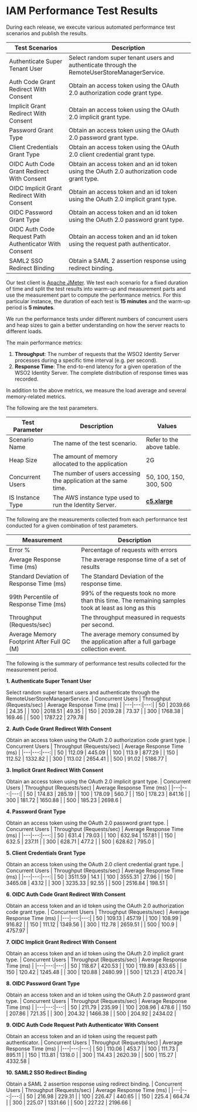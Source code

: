 # IAM Performance Test Results

During each release, we execute various automated performance test scenarios and publish the results.

| Test Scenarios | Description |
| --- | --- |
| Authenticate Super Tenant User | Select random super tenant users and authenticate through the RemoteUserStoreManagerService. |
| Auth Code Grant Redirect With Consent | Obtain an access token using the OAuth 2.0 authorization code grant type. |
| Implicit Grant Redirect With Consent | Obtain an access token using the OAuth 2.0 implicit grant type. |
| Password Grant Type | Obtain an access token using the OAuth 2.0 password grant type. |
| Client Credentials Grant Type | Obtain an access token using the OAuth 2.0 client credential grant type. |
| OIDC Auth Code Grant Redirect With Consent | Obtain an access token and an id token using the OAuth 2.0 authorization code grant type. |
| OIDC Implicit Grant Redirect With Consent | Obtain an access token and an id token using the OAuth 2.0 implicit grant type. |
| OIDC Password Grant Type | Obtain an access token and an id token using the OAuth 2.0 password grant type. |
| OIDC Auth Code Request Path Authenticator With Consent | Obtain an access token and an id token using the request path authenticator. |
| SAML2 SSO Redirect Binding | Obtain a SAML 2 assertion response using redirect binding. |

Our test client is [Apache JMeter](https://jmeter.apache.org/index.html). We test each scenario for a fixed duration of
time and split the test results into warm-up and measurement parts and use the measurement part to compute the
performance metrics. For this particular instance, the duration of each test is **15 minutes** and the warm-up period is **5 minutes**.

We run the performance tests under different numbers of concurrent users and heap sizes to gain a better understanding on how the server reacts to different loads.

The main performance metrics:

1. **Throughput**: The number of requests that the WSO2 Identity Server processes during a specific time interval (e.g. per second).
2. **Response Time**: The end-to-end latency for a given operation of the WSO2 Identity Server. The complete distribution of response times was recorded.

In addition to the above metrics, we measure the load average and several memory-related metrics.

The following are the test parameters.

| Test Parameter | Description | Values |
| --- | --- | --- |
| Scenario Name | The name of the test scenario. | Refer to the above table. |
| Heap Size | The amount of memory allocated to the application | 2G |
| Concurrent Users | The number of users accessing the application at the same time. | 50, 100, 150, 300, 500 |
| IS Instance Type | The AWS instance type used to run the Identity Server. | [**c5.xlarge**](https://aws.amazon.com/ec2/instance-types/) |

The following are the measurements collected from each performance test conducted for a given combination of
test parameters.

| Measurement | Description |
| --- | --- |
| Error % | Percentage of requests with errors |
| Average Response Time (ms) | The average response time of a set of results |
| Standard Deviation of Response Time (ms) | The Standard Deviation of the response time. |
| 99th Percentile of Response Time (ms) | 99% of the requests took no more than this time. The remaining samples took at least as long as this |
| Throughput (Requests/sec) | The throughput measured in requests per second. |
| Average Memory Footprint After Full GC (M) | The average memory consumed by the application after a full garbage collection event. |

The following is the summary of performance test results collected for the measurement period.



**1. Authenticate Super Tenant User**

Select random super tenant users and authenticate through the RemoteUserStoreManagerService.
|  Concurrent Users | Throughput (Requests/sec) | Average Response Time (ms) |
|---|---:|---:|
|  50 | 2039.66 | 24.35 |
|  100 | 2018.51 | 49.35 |
|  150 | 2039.28 | 73.37 |
|  300 | 1768.38 | 169.46 |
|  500 | 1787.22 | 279.78 |

**2. Auth Code Grant Redirect With Consent**

Obtain an access token using the OAuth 2.0 authorization code grant type.
|  Concurrent Users | Throughput (Requests/sec) | Average Response Time (ms) |
|---|---:|---:|
|  50 | 112.09 | 445.09 |
|  100 | 113.9 | 877.29 |
|  150 | 112.52 | 1332.82 |
|  300 | 113.02 | 2654.41 |
|  500 | 91.02 | 5186.77 |

**3. Implicit Grant Redirect With Consent**

Obtain an access token using the OAuth 2.0 implicit grant type.
|  Concurrent Users | Throughput (Requests/sec) | Average Response Time (ms) |
|---|---:|---:|
|  50 | 174.83 | 285.19 |
|  100 | 178.09 | 560.7 |
|  150 | 178.23 | 841.16 |
|  300 | 181.72 | 1650.88 |
|  500 | 185.23 | 2698.6 |

**4. Password Grant Type**

Obtain an access token using the OAuth 2.0 password grant type.
|  Concurrent Users | Throughput (Requests/sec) | Average Response Time (ms) |
|---|---:|---:|
|  50 | 631.4 | 79.03 |
|  100 | 632.94 | 157.81 |
|  150 | 632.5 | 237.11 |
|  300 | 628.71 | 477.2 |
|  500 | 628.62 | 795.0 |

**5. Client Credentials Grant Type**

Obtain an access token using the OAuth 2.0 client credential grant type.
|  Concurrent Users | Throughput (Requests/sec) | Average Response Time (ms) |
|---|---:|---:|
|  50 | 3511.59 | 14.1 |
|  100 | 3555.31 | 27.96 |
|  150 | 3465.08 | 43.12 |
|  300 | 3235.33 | 92.55 |
|  500 | 2516.84 | 198.51 |

**6. OIDC Auth Code Grant Redirect With Consent**

Obtain an access token and an id token using the OAuth 2.0 authorization code grant type.
|  Concurrent Users | Throughput (Requests/sec) | Average Response Time (ms) |
|---|---:|---:|
|  50 | 109.13 | 457.19 |
|  100 | 108.99 | 916.82 |
|  150 | 111.12 | 1349.56 |
|  300 | 112.78 | 2659.51 |
|  500 | 100.9 | 4757.97 |

**7. OIDC Implicit Grant Redirect With Consent**

Obtain an access token and an id token using the OAuth 2.0 implicit grant type.
|  Concurrent Users | Throughput (Requests/sec) | Average Response Time (ms) |
|---|---:|---:|
|  50 | 118.67 | 420.53 |
|  100 | 119.89 | 833.65 |
|  150 | 120.42 | 1245.48 |
|  300 | 120.88 | 2480.99 |
|  500 | 121.23 | 4120.74 |

**8. OIDC Password Grant Type**

Obtain an access token and an id token using the OAuth 2.0 password grant type.
|  Concurrent Users | Throughput (Requests/sec) | Average Response Time (ms) |
|---|---:|---:|
|  50 | 211.79 | 235.99 |
|  100 | 208.96 | 478.6 |
|  150 | 207.86 | 721.35 |
|  300 | 204.32 | 1466.38 |
|  500 | 204.92 | 2434.02 |

**9. OIDC Auth Code Request Path Authenticator With Consent**

Obtain an access token and an id token using the request path authenticator.
|  Concurrent Users | Throughput (Requests/sec) | Average Response Time (ms) |
|---|---:|---:|
|  50 | 110.06 | 453.7 |
|  100 | 111.73 | 895.11 |
|  150 | 113.81 | 1318.0 |
|  300 | 114.43 | 2620.39 |
|  500 | 115.27 | 4332.58 |

**10. SAML2 SSO Redirect Binding**

Obtain a SAML 2 assertion response using redirect binding.
|  Concurrent Users | Throughput (Requests/sec) | Average Response Time (ms) |
|---|---:|---:|
|  50 | 216.98 | 229.31 |
|  100 | 226.47 | 440.65 |
|  150 | 225.4 | 664.74 |
|  300 | 225.07 | 1331.66 |
|  500 | 227.22 | 2196.66 |
